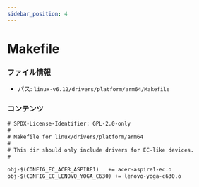 ```yaml
---
sidebar_position: 4
---
```

# Makefile

### ファイル情報

- パス: `linux-v6.12/drivers/platform/arm64/Makefile`

### コンテンツ

```txt
# SPDX-License-Identifier: GPL-2.0-only
#
# Makefile for linux/drivers/platform/arm64
#
# This dir should only include drivers for EC-like devices.
#

obj-$(CONFIG_EC_ACER_ASPIRE1)	+= acer-aspire1-ec.o
obj-$(CONFIG_EC_LENOVO_YOGA_C630) += lenovo-yoga-c630.o

```
